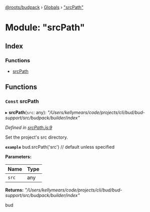 [@roots/budpack](../README.md) › [Globals](../globals.md) › ["srcPath"](_srcpath_.md)

# Module: "srcPath"

## Index

### Functions

* [srcPath](_srcpath_.md#const-srcpath)

## Functions

### `Const` srcPath

▸ **srcPath**(`src`: any): *"/Users/kellymears/code/projects/cli/bud/bud-support/src/budpack/builder/index"*

*Defined in [srcPath.js:9](https://github.com/roots/bud-support/blob/a7a0906/src/budpack/builder/api/srcPath.js#L9)*

Set the project's src directory.

**`example`** bud.srcPath('src') // default unless specified

**Parameters:**

Name | Type |
------ | ------ |
`src` | any |

**Returns:** *"/Users/kellymears/code/projects/cli/bud/bud-support/src/budpack/builder/index"*

bud
